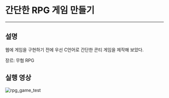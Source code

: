 # 간단한 RPG 게임 만들기
------------
## 설명
웹에 게임을 구현하기 전에 우선 C언어로 간단한 콘티 게임을 제작해 보았다.

장르: 무협 RPG

## 실행 영상
![rpg_game_test](https://github.com/AF797/rpg_game_test/assets/86837707/f9b2abd2-d486-4a4a-82b3-2d67c8ec51d4)
